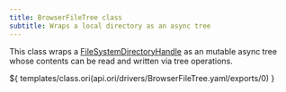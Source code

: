 ```yaml
---
title: BrowserFileTree class
subtitle: Wraps a local directory as an async tree
---
```


This class wraps a [FileSystemDirectoryHandle](https://developer.mozilla.org/en-US/docs/Web/API/FileSystemDirectoryHandle) as an mutable async tree whose contents can be read and written via tree operations.

${ templates/class.ori(api.ori/drivers/BrowserFileTree.yaml/exports/0) }

